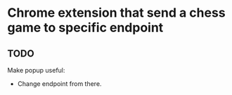 # Chrome extension that send a chess game to specific endpoint

## TODO
Make popup useful:
- Change endpoint from there.